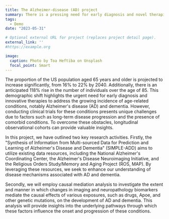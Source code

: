 ```yaml
---
title: The Alzheimer-disease (AD) project
summary: There is a pressing need for early diagnosis and novel therapies to address the growing incidence of age-related conditions such as Alzheimer’s disease (AD) and dementia.
tags:
  - Demo
date: "2023-05-31"

# Optional external URL for project (replaces project detail page).
external_link: ''
#https://example.org

image:
  caption: Photo by Toa Heftiba on Unsplash
  focal_point: Smart
---
```


The proportion of the US population aged 65 years and older is projected to increase significantly, from 16% to 22% by 2040. Additionally, there is an anticipated 118% rise in the number of individuals over the age of 85. This demographic shift highlights the urgent need for early diagnosis and innovative therapies to address the growing incidence of age-related conditions, notably Alzheimer's disease (AD) and dementia. However, conducting clinical trials for these conditions presents unique challenges due to factors such as long-term disease progression and the presence of comorbid conditions. To overcome these obstacles, longitudinal observational cohorts can provide valuable insights.

In this project, we have outlined two key research activities. Firstly, the "Synthesis of Information from Multi-sourced Data for Prediction and Learning of Alzheimer's Disease and Dementia" (SIMPLE-ADD) aims to utilize existing data resources, including the National Alzheimer's Coordinating Center, the Alzheimer's Disease Neuroimaging Initiative, and the Religious Orders Study/Memory and Aging Project (ROS, MAP). By leveraging these resources, we seek to enhance our understanding of disease mechanisms associated with AD and dementia.

Secondly, we will employ causal mediation analysis to investigate the extent and manner in which changes in imaging and neuropathology biomarkers mediate the causal effects of various exposures, such as drugs, Apoe, and other genetic mutations, on the development of AD and dementia. This analysis will provide insights into the underlying pathways through which these factors influence the onset and progression of these conditions.
